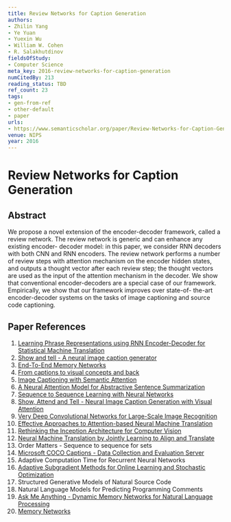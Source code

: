 ```yaml
---
title: Review Networks for Caption Generation
authors:
- Zhilin Yang
- Ye Yuan
- Yuexin Wu
- William W. Cohen
- R. Salakhutdinov
fieldsOfStudy:
- Computer Science
meta_key: 2016-review-networks-for-caption-generation
numCitedBy: 213
reading_status: TBD
ref_count: 23
tags:
- gen-from-ref
- other-default
- paper
urls:
- https://www.semanticscholar.org/paper/Review-Networks-for-Caption-Generation-Yang-Yuan/61d2dda8d96a10a714636475c7589bd149bda053?sort=total-citations
venue: NIPS
year: 2016
---
```


# Review Networks for Caption Generation

## Abstract

We propose a novel extension of the encoder-decoder framework, called a review network. The review network is generic and can enhance any existing encoder- decoder model: in this paper, we consider RNN decoders with both CNN and RNN encoders. The review network performs a number of review steps with attention mechanism on the encoder hidden states, and outputs a thought vector after each review step; the thought vectors are used as the input of the attention mechanism in the decoder. We show that conventional encoder-decoders are a special case of our framework. Empirically, we show that our framework improves over state-of- the-art encoder-decoder systems on the tasks of image captioning and source code captioning.

## Paper References

1. [Learning Phrase Representations using RNN Encoder-Decoder for Statistical Machine Translation](2014-learning-phrase-representations-using-rnn-encoder-decoder-for-statistical-machine-translation)
2. [Show and tell - A neural image caption generator](2015-show-and-tell-a-neural-image-caption-generator)
3. [End-To-End Memory Networks](2015-end-to-end-memory-networks)
4. [From captions to visual concepts and back](2015-from-captions-to-visual-concepts-and-back)
5. [Image Captioning with Semantic Attention](2016-image-captioning-with-semantic-attention)
6. [A Neural Attention Model for Abstractive Sentence Summarization](2015-a-neural-attention-model-for-abstractive-sentence-summarization)
7. [Sequence to Sequence Learning with Neural Networks](2014-sequence-to-sequence-learning-with-neural-networks)
8. [Show, Attend and Tell - Neural Image Caption Generation with Visual Attention](2015-show-attend-and-tell-neural-image-caption-generation-with-visual-attention)
9. [Very Deep Convolutional Networks for Large-Scale Image Recognition](2014-vggnet.md)
10. [Effective Approaches to Attention-based Neural Machine Translation](2015-effective-approaches-to-attention-based-neural-machine-translation)
11. [Rethinking the Inception Architecture for Computer Vision](2016-rethinking-the-inception-architecture-for-computer-vision)
12. [Neural Machine Translation by Jointly Learning to Align and Translate](2015-neural-machine-translation-by-jointly-learning-to-align-and-translate)
13. Order Matters - Sequence to sequence for sets
14. [Microsoft COCO Captions - Data Collection and Evaluation Server](2015-microsoft-coco-captions-data-collection-and-evaluation-server)
15. Adaptive Computation Time for Recurrent Neural Networks
16. [Adaptive Subgradient Methods for Online Learning and Stochastic Optimization](2010-adaptive-subgradient-methods-for-online-learning-and-stochastic-optimization)
17. Structured Generative Models of Natural Source Code
18. Natural Language Models for Predicting Programming Comments
19. [Ask Me Anything - Dynamic Memory Networks for Natural Language Processing](2016-ask-me-anything-dynamic-memory-networks-for-natural-language-processing)
20. [Memory Networks](2015-memory-networks)
